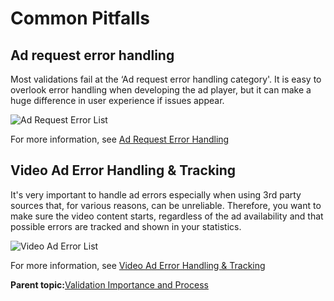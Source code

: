 # Common Pitfalls

## Ad request error handling

Most validations fail at the ‘Ad request error handling category'. It is easy to overlook error handling when developing the ad player, but it can make a huge difference in user experience if issues appear.

![Ad Request Error List](../../image/adrequest_error.png)

For more information, see [Ad Request Error Handling](validation_adrequest_error_handling.md#)

## Video Ad Error Handling & Tracking

It's very important to handle ad errors especially when using 3rd party sources that, for various reasons, can be unreliable. Therefore, you want to make sure the video content starts, regardless of the ad availability and that possible errors are tracked and shown in your statistics.

![Video Ad Error List](../../image/video_ad_error_list.png)

For more information, see [Video Ad Error Handling & Tracking](validation_video_adrequest_errors.md#)

**Parent topic:**[Validation Importance and Process](../../../oadtech/ad_serving/dg/validation_importance_process.md)

